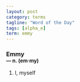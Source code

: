 ```yaml
---
layout: post
category: terms
tagline: "Word of the Day"
tags: [alpha_e]
term: emmy
---
```


<h3>Emmy<br/> <small>&mdash; n. (em<span>&middot;</span>my)</small></h3>
<p><ol>
<li>I, myself</li>
</ol></p>
